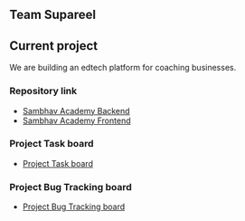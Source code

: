 ## Team Supareel

<!--

**Here are some ideas to get you started:**

🙋‍♀️ A short introduction - what is your organization all about?
🌈 Contribution guidelines - how can the community get involved?
👩‍💻 Useful resources - where can the community find your docs? Is there anything else the community should know?
🍿 Fun facts - what does your team eat for breakfast?
🧙 Remember, you can do mighty things with the power of [Markdown](https://docs.github.com/github/writing-on-github/getting-started-with-writing-and-formatting-on-github/basic-writing-and-formatting-syntax)
-->


## Current project
We are building an edtech platform for coaching businesses.

### Repository link
- [Sambhav Academy Backend](https://github.com/supareel/sambhav-be)
- [Sambhav Academy Frontend](https://github.com/supareel/sambhav-fe)

### Project Task board
- [Project Task board](https://github.com/orgs/supareel/projects/1)

### Project Bug Tracking board
- [Project Bug Tracking board](https://github.com/orgs/supareel/projects/2)
